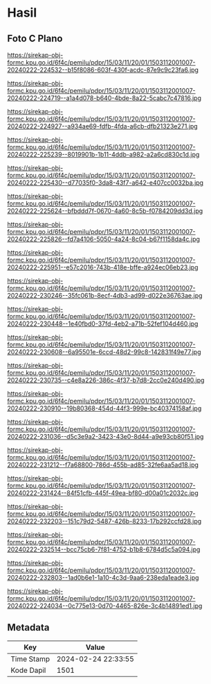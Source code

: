 # Hasil

## Foto C Plano

https://sirekap-obj-formc.kpu.go.id/6f4c/pemilu/pdpr/15/03/11/20/01/1503112001007-20240222-224532--b15f8086-603f-430f-acdc-87e9c9c23fa6.jpg

https://sirekap-obj-formc.kpu.go.id/6f4c/pemilu/pdpr/15/03/11/20/01/1503112001007-20240222-224719--a1a4d078-b640-4bde-8a22-5cabc7c47816.jpg

https://sirekap-obj-formc.kpu.go.id/6f4c/pemilu/pdpr/15/03/11/20/01/1503112001007-20240222-224927--a934ae69-fdfb-4fda-a6cb-dfb21323e271.jpg

https://sirekap-obj-formc.kpu.go.id/6f4c/pemilu/pdpr/15/03/11/20/01/1503112001007-20240222-225239--8019901b-1b11-4ddb-a982-a2a6cd830c1d.jpg

https://sirekap-obj-formc.kpu.go.id/6f4c/pemilu/pdpr/15/03/11/20/01/1503112001007-20240222-225430--d77035f0-3da8-43f7-a642-e407cc0032ba.jpg

https://sirekap-obj-formc.kpu.go.id/6f4c/pemilu/pdpr/15/03/11/20/01/1503112001007-20240222-225624--bfbddd7f-0670-4a60-8c5b-f0784209dd3d.jpg

https://sirekap-obj-formc.kpu.go.id/6f4c/pemilu/pdpr/15/03/11/20/01/1503112001007-20240222-225826--fd7a4106-5050-4a24-8c04-b67f1158da4c.jpg

https://sirekap-obj-formc.kpu.go.id/6f4c/pemilu/pdpr/15/03/11/20/01/1503112001007-20240222-225951--e57c2016-743b-418e-bffe-a924ec06eb23.jpg

https://sirekap-obj-formc.kpu.go.id/6f4c/pemilu/pdpr/15/03/11/20/01/1503112001007-20240222-230246--35fc061b-8ecf-4db3-ad99-d022e36763ae.jpg

https://sirekap-obj-formc.kpu.go.id/6f4c/pemilu/pdpr/15/03/11/20/01/1503112001007-20240222-230448--1e40fbd0-37fd-4eb2-a71b-52fef104d460.jpg

https://sirekap-obj-formc.kpu.go.id/6f4c/pemilu/pdpr/15/03/11/20/01/1503112001007-20240222-230608--6a95501e-6ccd-48d2-99c8-142831f49e77.jpg

https://sirekap-obj-formc.kpu.go.id/6f4c/pemilu/pdpr/15/03/11/20/01/1503112001007-20240222-230735--c4e8a226-386c-4f37-b7d8-2cc0e240d490.jpg

https://sirekap-obj-formc.kpu.go.id/6f4c/pemilu/pdpr/15/03/11/20/01/1503112001007-20240222-230910--19b80368-454d-44f3-999e-bc40374158af.jpg

https://sirekap-obj-formc.kpu.go.id/6f4c/pemilu/pdpr/15/03/11/20/01/1503112001007-20240222-231036--d5c3e9a2-3423-43e0-8d44-a9e93cb80f51.jpg

https://sirekap-obj-formc.kpu.go.id/6f4c/pemilu/pdpr/15/03/11/20/01/1503112001007-20240222-231212--f7a68800-786d-455b-ad85-32fe6aa5ad18.jpg

https://sirekap-obj-formc.kpu.go.id/6f4c/pemilu/pdpr/15/03/11/20/01/1503112001007-20240222-231424--84f51cfb-445f-49ea-bf80-d00a01c2032c.jpg

https://sirekap-obj-formc.kpu.go.id/6f4c/pemilu/pdpr/15/03/11/20/01/1503112001007-20240222-232203--151c79d2-5487-426b-8233-17b292ccfd28.jpg

https://sirekap-obj-formc.kpu.go.id/6f4c/pemilu/pdpr/15/03/11/20/01/1503112001007-20240222-232514--bcc75cb6-7f81-4752-b1b8-6784d5c5a094.jpg

https://sirekap-obj-formc.kpu.go.id/6f4c/pemilu/pdpr/15/03/11/20/01/1503112001007-20240222-232803--1ad0b6e1-1a10-4c3d-9aa6-238eda1eade3.jpg

https://sirekap-obj-formc.kpu.go.id/6f4c/pemilu/pdpr/15/03/11/20/01/1503112001007-20240222-224034--0c775e13-0d70-4465-826e-3c4b14891ed1.jpg


## Metadata

| Key        | Value               |
| ---------- | ------------------- |
| Time Stamp | 2024-02-24 22:33:55 |
| Kode Dapil | 1501                |



